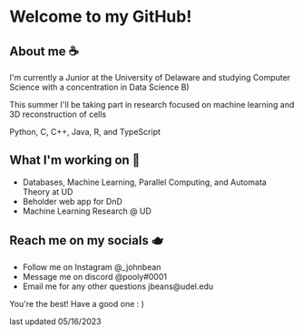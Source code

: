 
<h1>Welcome to my GitHub!</h1>

<h2>About me ☕</h2>
<p>I'm currently a Junior at the University of Delaware and studying Computer Science with a concentration in Data Science B)</p>
<p>This summer I'll be taking part in research focused on machine learning and 3D reconstruction of cells</p>
<p>Python, C, C++, Java, R, and TypeScript</p>

<h2>What I'm working on 🍵</h2>
<ul>
  <li>Databases, Machine Learning, Parallel Computing, and Automata Theory at UD</li>
  <li>Beholder web app for DnD</li>
  <li>Machine Learning Research @ UD</li>
</ul>

<h2>Reach me on my socials 🫖</h2>
<ul>
  <li>Follow me on Instagram @_johnbean</li>
  <li>Message me on discord @pooly#0001</li>
  <li>Email me for any other questions jbeans@udel.edu</li>
</ul>

<p>You're the best! Have a good one : )</p>
<p>last updated 05/16/2023</p>

